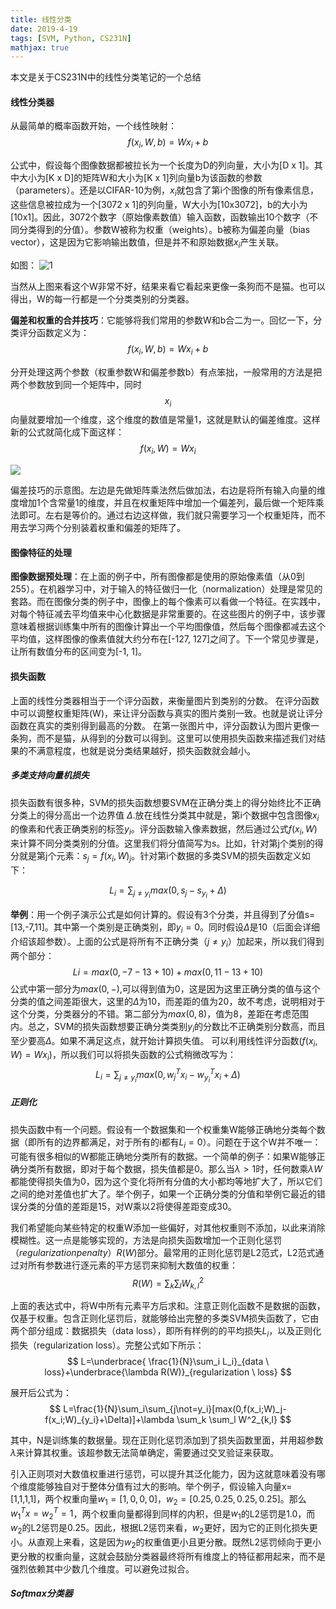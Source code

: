 ```yaml
---
title: 线性分类
date: 2019-4-19
tags: [SVM, Python, CS231N]
mathjax: true
---
```

本文是关于CS231N中的线性分类笔记的一个总结

#### 线性分类器

从最简单的概率函数开始，一个线性映射：
$$ f(x_i,W,b)=Wx_i+b $$

公式中，假设每个图像数据都被拉长为一个长度为D的列向量，大小为[D x 1]。其中大小为[K x D]的矩阵W和大小为[K x 1]列向量b为该函数的参数（parameters）。还是以CIFAR-10为例，$x_i$就包含了第i个图像的所有像素信息，这些信息被拉成为一个[3072 x 1]的列向量，W大小为[10x3072]，b的大小为[10x1]。因此，3072个数字（原始像素数值）输入函数，函数输出10个数字（不同分类得到的分值）。参数W被称为权重（weights）。b被称为偏差向量（bias vector），这是因为它影响输出数值，但是并不和原始数据$x_i$产生关联。
<!-- more -->
如图：
![1]( https://image-1252432001.cos.ap-chengdu.myqcloud.com/LinearClassifier/1.jpg)

当然从上图来看这个W非常不好，结果来看它看起来更像一条狗而不是猫。也可以得出，W的每一行都是一个分类类别的分类器。

**偏差和权重的合并技巧**：它能够将我们常用的参数W和b合二为一。回忆一下，分类评分函数定义为：
$$f(x_i,W,b)=Wx_i+b$$

分开处理这两个参数（权重参数W和偏差参数b）有点笨拙，一般常用的方法是把两个参数放到同一个矩阵中，同时$$x_i$$向量就要增加一个维度，这个维度的数值是常量1，这就是默认的偏差维度。这样新的公式就简化成下面这样：
$$f(x_i,W)=Wx_i$$

![](https://image-1252432001.cos.ap-chengdu.myqcloud.com/LinearClassifier/2.jpg)

偏差技巧的示意图。左边是先做矩阵乘法然后做加法，右边是将所有输入向量的维度增加1个含常量1的维度，并且在权重矩阵中增加一个偏差列，最后做一个矩阵乘法即可。左右是等价的。通过右边这样做，我们就只需要学习一个权重矩阵，而不用去学习两个分别装着权重和偏差的矩阵了。

#### 图像特征的处理
**图像数据预处理**：在上面的例子中，所有图像都是使用的原始像素值（从0到255）。在机器学习中，对于输入的特征做归一化（normalization）处理是常见的套路。而在图像分类的例子中，图像上的每个像素可以看做一个特征。在实践中，对每个特征减去平均值来中心化数据是非常重要的。在这些图片的例子中，该步骤意味着根据训练集中所有的图像计算出一个平均图像值，然后每个图像都减去这个平均值，这样图像的像素值就大约分布在[-127, 127]之间了。下一个常见步骤是，让所有数值分布的区间变为[-1, 1]。

#### 损失函数
上面的线性分类器相当于一个评分函数，来衡量图片到类别的分数。
在评分函数中可以调整权重矩阵(W)，来让评分函数与真实的图片类别一致。也就是说让评分函数在真实的类别得到最高的分数。
在第一张图片中，评分函数认为图片更像一条狗，而不是猫，从得到的分数可以得到。这里可以使用损失函数来描述我们对结果的不满意程度，也就是说分类结果越好，损失函数就会越小。

##### 多类支持向量机损失
损失函数有很多种，SVM的损失函数想要SVM在正确分类上的得分始终比不正确分类上的得分高出一个边界值 $\Delta$.放在线性分类其中就是，第i个数据中包含图像$x_i$的像素和代表正确类别的标签$y_i$。评分函数输入像素数据，然后通过公式$f(x_i,W)$来计算不同分类类别的分值。这里我们将分值简写为s。比如，针对第j个类别的得分就是第j个元素：$s_j=f(x_i,W)_j$。针对第i个数据的多类SVM的损失函数定义如下：

$$
L_i=\sum_{j\not=y_i}max(0,s_j-s_{y_i}+\Delta)
$$

**举例**：用一个例子演示公式是如何计算的。假设有3个分类，并且得到了分值s=[13,-7,11]。其中第一个类别是正确类别，即$y_i=0$。同时假设$\Delta$是10（后面会详细介绍该超参数）。上面的公式是将所有不正确分类（$j\not=y_i$）加起来，所以我们得到两个部分：
$$
Li=max(0,-7-13+10)+max(0,11-13+10)
$$
公式中第一部分为$max(0,-)$,可以得到值为0，这是因为这里正确分类的值与这个分类的值之间差距很大，这里的$\Delta$为10，而差距的值为20，故不考虑，说明相对于这个分类，分类器分的不错。第二部分为$max(0,8)$，值为8，差距在考虑范围内。总之，SVM的损失函数想要正确分类类别$y_i$的分数比不正确类别分数高，而且至少要高$\Delta$。如果不满足这点，就开始计算损失值。
可以利用线性评分函数$(f(x_i,W)=Wx_i)$，所以我们可以将损失函数的公式稍微改写为：
$$
L_i=\sum_{j\not=y_i}max(0,w^T_jx_i-w^T_{y_i}x_i+\Delta)
$$

##### 正则化
损失函数中有一个问题。假设有一个数据集和一个权重集W能够正确地分类每个数据（即所有的边界都满足，对于所有的i都有$L_i=0$）。问题在于这个W并不唯一：可能有很多相似的W都能正确地分类所有的数据。一个简单的例子：如果W能够正确分类所有数据，即对于每个数据，损失值都是0。那么当$\lambda>1$时，任何数乘$\lambda W$都能使得损失值为0，因为这个变化将所有分值的大小都均等地扩大了，所以它们之间的绝对差值也扩大了。举个例子，如果一个正确分类的分值和举例它最近的错误分类的分值的差距是15，对W乘以2将使得差距变成30。

我们希望能向某些特定的权重W添加一些偏好，对其他权重则不添加，以此来消除模糊性。这一点是能够实现的，方法是向损失函数增加一个正则化惩罚$（regularization penalty）R(W)$部分。最常用的正则化惩罚是L2范式，L2范式通过对所有参数进行逐元素的平方惩罚来抑制大数值的权重：
$$
R(W)=\sum_k \sum_l W^2_{k,l}
$$

上面的表达式中，将W中所有元素平方后求和。注意正则化函数不是数据的函数，仅基于权重。包含正则化惩罚后，就能够给出完整的多类SVM损失函数了，它由两个部分组成：数据损失（data loss），即所有样例的的平均损失$L_i$，以及正则化损失（regularization loss）。完整公式如下所示：
$$
L=\underbrace{ \frac{1}{N}\sum_i L_i}_{data \ loss}+\underbrace{\lambda R(W)}_{regularization \ loss}
$$

展开后公式为：
$$
L=\frac{1}{N}\sum_i\sum_{j\not=y_i}[max(0,f(x_i;W)_j-f(x_i;W)_{y_i}+\Delta)]+\lambda \sum_k \sum_l W^2_{k,l}
$$

其中，N是训练集的数据量。现在正则化惩罚添加到了损失函数里面，并用超参数$\lambda$来计算其权重。该超参数无法简单确定，需要通过交叉验证来获取。

引入正则项对大数值权重进行惩罚，可以提升其泛化能力，因为这就意味着没有哪个维度能够独自对于整体分值有过大的影响。举个例子，假设输入向量x=[1,1,1,1]，两个权重向量$w_1=[1,0,0,0]，w_2=[0.25,0.25,0.25,0.25]$。那么$w^T_1x=w^T_2=1$，两个权重向量都得到同样的内积，但是$w_1$的L2惩罚是1.0，而$w_2$的L2惩罚是0.25。因此，根据L2惩罚来看，$w_2$更好，因为它的正则化损失更小。从直观上来看，这是因为$w_2$的权重值更小且更分散。既然L2惩罚倾向于更小更分散的权重向量，这就会鼓励分类器最终将所有维度上的特征都用起来，而不是强烈依赖其中少数几个维度。可以避免过拟合。

##### Softmax分类器
